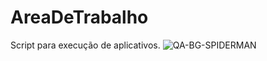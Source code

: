 # AreaDeTrabalho
Script para execução de aplicativos.
![QA-BG-SPIDERMAN](https://user-images.githubusercontent.com/49252230/63098367-26717b80-bf49-11e9-879b-71f18d7593e2.jpg)
